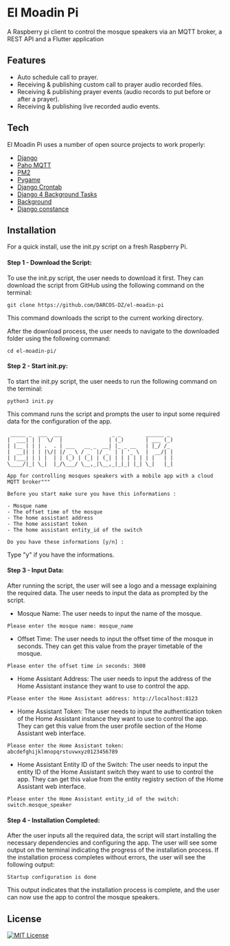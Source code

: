 # El Moadin Pi
A Raspberry pi client to control the mosque speakers via an MQTT broker, a REST API and a Flutter application

## Features

- Auto schedule call to prayer.
- Receiving & publishing custom call to prayer audio recorded files.
- Receiving & publishing prayer events (audio records to put before or after a prayer).
- Receiving & publishing live recorded audio events.

## Tech

El Moadin Pi uses a number of open source projects to work properly:

- [Django](https://www.djangoproject.com/)
- [Paho MQTT](https://www.eclipse.org/paho/)
- [PM2](https://www.npmjs.com/package/pm2)
- [Pygame](https://www.pygame.org/news)
- [Django Crontab](https://github.com/kraiz/django-crontab)
- [Django 4 Background Tasks](https://github.com/meneses-pt/django-background-tasks)
- [Background](https://github.com/kennethreitz/background)
- [Django constance](https://github.com/jazzband/django-constance/blob/master/docs/index.rst)

## Installation

For a quick install, use the init.py script on a fresh Raspberry Pi.

#### Step 1 - Download the Script:

To use the init.py script, the user needs to download it first. They can download the script from GitHub using the following command on the terminal:

```plaintext
git clone https://github.com/DARCOS-DZ/el-moadin-pi
```

This command downloads the script to the current working directory.

After the download process, the user needs to navigate to the downloaded folder using the following command:

```plaintext
cd el-moadin-pi/
```

#### Step 2 - Start init.py:

To start the init.py script, the user needs to run the following command on the terminal:

```plaintext
python3 init.py
```

This command runs the script and prompts the user to input some required data for the configuration of the app.

```plaintext
 _____ _  ___  ___                _ _        ______ _
|  ___| | |  \/  |               | (_)       | ___ (_)
| |__ | | | .  . | ___   __ _  __| |_ _ __   | |_/ /_
|  __|| | | |\/| |/ _ \ / _` |/ _` | | '_ \  |  __/| |
| |___| | | |  | | (_) | (_| | (_| | | | | | | |   | |
\____/|_| \_|  |_/\___/ \__,_|\__,_|_|_| |_| \_|   |_|

App for controlling mosques speakers with a mobile app with a cloud MQTT broker"""

Before you start make sure you have this informations :

- Mosque name
- The offset time of the mosque
- The home assistant address
- The home assistant token
- The home assistant entity_id of the switch

Do you have these informations [y/n] :
```

Type "y" if you have the informations.

#### Step 3 - Input Data:

After running the script, the user will see a logo and a message explaining the required data. The user needs to input the data as prompted by the script.

*   Mosque Name: The user needs to input the name of the mosque.

```plaintext
Please enter the mosque name: mosque_name
```

*   Offset Time: The user needs to input the offset time of the mosque in seconds. They can get this value from the prayer timetable of the mosque.

```plaintext
Please enter the offset time in seconds: 3600
```

*   Home Assistant Address: The user needs to input the address of the Home Assistant instance they want to use to control the app.

```plaintext
Please enter the Home Assistant address: http://localhost:8123
```

*   Home Assistant Token: The user needs to input the authentication token of the Home Assistant instance they want to use to control the app. They can get this value from the user profile section of the Home Assistant web interface.

```plaintext
Please enter the Home Assistant token: abcdefghijklmnopqrstuvwxyz0123456789
```

*   Home Assistant Entity ID of the Switch: The user needs to input the entity ID of the Home Assistant switch they want to use to control the app. They can get this value from the entity registry section of the Home Assistant web interface.

```plaintext
Please enter the Home Assistant entity_id of the switch: switch.mosque_speaker
```

#### Step 4 - Installation Completed:

After the user inputs all the required data, the script will start installing the necessary dependencies and configuring the app. The user will see some output on the terminal indicating the progress of the installation process. If the installation process completes without errors, the user will see the following output:

```plaintext
Startup configuration is done
```

This output indicates that the installation process is complete, and the user can now use the app to control the mosque speakers.


## License

[![MIT License](https://img.shields.io/badge/MIT-Licence-green.svg)](https://choosealicense.com/licenses/mit/)

